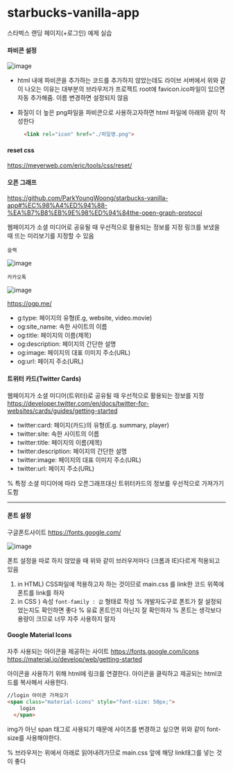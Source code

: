 # starbucks-vanilla-app
스타벅스 랜딩 페이지(+로그인) 예제 실습 

#### 파비콘 설정

![image](https://user-images.githubusercontent.com/83719746/131077603-aefbdcd4-6e40-49e8-84e0-0b24c876d154.png)
+ html 내에 파비콘을 추가하는 코드를 추가하지 않았는데도 라이브 서버에서 위와 같이 나오는 이유는 대부분의 브라우저가 프로젝트 root에 favicon.ico파일이 있으면 자동 추가해줌. 이름 변경하면 설정되지 않음

+ 화질이 더 높은 png파일을 파비콘으로 사용하고자하면 html 파일에 아래와 같이 작성한다
  ```html
    <link rel="icon" href="./파일명.png">

  ```

#### reset css
https://meyerweb.com/eric/tools/css/reset/

#### 오픈 그래프
https://github.com/ParkYoungWoong/starbucks-vanilla-app#%EC%98%A4%ED%94%88-%EA%B7%B8%EB%9E%98%ED%94%84the-open-graph-protocol

웹페이지가 소셜 미디어로 공유될 때 우선적으로 활용되는 정보를 지정
링크를 보냈을 때 뜨는 미리보기를 지정할 수 있음

`슬랙`

![image](https://raw.githubusercontent.com/ParkYoungWoong/starbucks-vanilla-app/master/_assets/slack_message_og_example.jpg)

`카카오톡`

![image](https://raw.githubusercontent.com/ParkYoungWoong/starbucks-vanilla-app/master/_assets/kakao_og_example.jpg)

https://ogp.me/

+ g:type: 페이지의 유형(E.g, website, video.movie)
+ og:site_name: 속한 사이트의 이름
+ og:title: 페이지의 이름(제목)
+ og:description: 페이지의 간단한 설명
+ og:image: 페이지의 대표 이미지 주소(URL)
+ og:url: 페이지 주소(URL)

#### 트위터 카드(Twitter Cards)
웹페이지가 소셜 미디어(트위터)로 공유될 때 우선적으로 활용되는 정보를 지정
https://developer.twitter.com/en/docs/twitter-for-websites/cards/guides/getting-started


+ twitter:card: 페이지(카드)의 유형(E.g. summary, player)
+ twitter:site: 속한 사이트의 이름
+ twitter:title: 페이지의 이름(제목)
+ twitter:description: 페이지의 간단한 설명
+ twitter:image: 페이지의 대표 이미지 주소(URL)
+ twitter:url: 페이지 주소(URL)

% 특정 소셜 미디어에 따라 오픈그래프대신 트위터카드의 정보를 우선적으로 가져가기도함

---

#### 폰트 설정
구글폰트사이트 https://fonts.google.com/

![image](https://user-images.githubusercontent.com/83719746/131094338-2ea7f2af-e11c-49c5-878d-099e05e11326.png)

폰트 설정을 따로 하지 않았을 때 위와 같이 브러우저마다 (크롬과 IE)다르게 적용되고 있음

1. in HTML) CSS파일에 적용하고자 하는 것이므로 main.css 를 link한 코드 위쪽에 폰트를 link를 하자
2. in CSS ) 속성 `font-family : 값` 형태로 작성
% 개발자도구로 폰트가 잘 설정되었는지도 확인하면 좋다
% 유료 폰트인지 아닌지 잘 확인하자
% 폰트는 생각보다 용량이 크므로 너무 자주 사용하지 말자

####  Google Material Icons
자주 사용되는 아이콘을 제공하는 사이트
https://fonts.google.com/icons
https://material.io/develop/web/getting-started

아이콘을 사용하기 위해 html에 링크를 연결한다.
아이콘을 클릭하고 제공되는 html코드를 복사해서 사용한다.
```html
//login 아이콘 가져오기
<span class="material-icons" style="font-size: 50px;">
    login
  </span>
```
img가 아닌 span 태그로 사용되기 때문에 사이즈를 변경하고 싶으면 위와 같이 font-size를 사용해야한다.

% 브라우저는 위에서 아래로 읽어내려가므로 main.css 앞에 해당 link태그를 넣는 것이 좋다